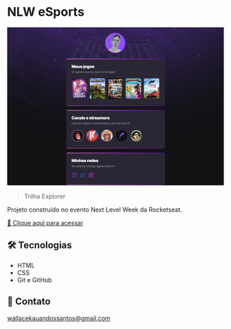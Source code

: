 # NLW eSports 

![preview](./.github/preview.png)

> Trilha Explorer

Projeto construído no evento Next Level Week da Rocketseat.

[🔗 Clique aqui para acessar](https://muroas.github.io/projeto-nlw-esports-explorer/)

## 🛠️ Tecnologias

- HTML
- CSS
- Git e GitHub

## 📱 Contato

wallacekauandossantos@gmail.com